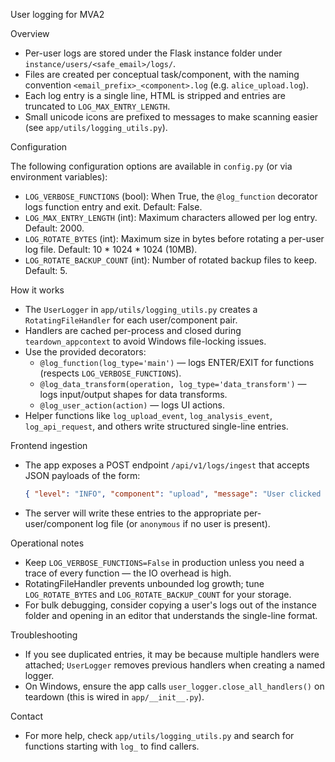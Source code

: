 User logging for MVA2

Overview

- Per-user logs are stored under the Flask instance folder under `instance/users/<safe_email>/logs/`.
- Files are created per conceptual task/component, with the naming convention `<email_prefix>_<component>.log` (e.g. `alice_upload.log`).
- Each log entry is a single line, HTML is stripped and entries are truncated to `LOG_MAX_ENTRY_LENGTH`.
- Small unicode icons are prefixed to messages to make scanning easier (see `app/utils/logging_utils.py`).

Configuration

The following configuration options are available in `config.py` (or via environment variables):

- `LOG_VERBOSE_FUNCTIONS` (bool): When True, the `@log_function` decorator logs function entry and exit. Default: False.
- `LOG_MAX_ENTRY_LENGTH` (int): Maximum characters allowed per log entry. Default: 2000.
- `LOG_ROTATE_BYTES` (int): Maximum size in bytes before rotating a per-user log file. Default: 10 * 1024 * 1024 (10MB).
- `LOG_ROTATE_BACKUP_COUNT` (int): Number of rotated backup files to keep. Default: 5.

How it works

- The `UserLogger` in `app/utils/logging_utils.py` creates a `RotatingFileHandler` for each user/component pair.
- Handlers are cached per-process and closed during `teardown_appcontext` to avoid Windows file-locking issues.
- Use the provided decorators:
  - `@log_function(log_type='main')` — logs ENTER/EXIT for functions (respects `LOG_VERBOSE_FUNCTIONS`).
  - `@log_data_transform(operation, log_type='data_transform')` — logs input/output shapes for data transforms.
  - `@log_user_action(action)` — logs UI actions.
- Helper functions like `log_upload_event`, `log_analysis_event`, `log_api_request`, and others write structured single-line entries.

Frontend ingestion

- The app exposes a POST endpoint `/api/v1/logs/ingest` that accepts JSON payloads of the form:
  ```json
  { "level": "INFO", "component": "upload", "message": "User clicked start", "extra": { ... } }
  ```
- The server will write these entries to the appropriate per-user/component log file (or `anonymous` if no user is present).

Operational notes

- Keep `LOG_VERBOSE_FUNCTIONS=False` in production unless you need a trace of every function — the IO overhead is high.
- RotatingFileHandler prevents unbounded log growth; tune `LOG_ROTATE_BYTES` and `LOG_ROTATE_BACKUP_COUNT` for your storage.
- For bulk debugging, consider copying a user's logs out of the instance folder and opening in an editor that understands the single-line format.

Troubleshooting

- If you see duplicated entries, it may be because multiple handlers were attached; `UserLogger` removes previous handlers when creating a named logger.
- On Windows, ensure the app calls `user_logger.close_all_handlers()` on teardown (this is wired in `app/__init__.py`).

Contact

- For more help, check `app/utils/logging_utils.py` and search for functions starting with `log_` to find callers.
